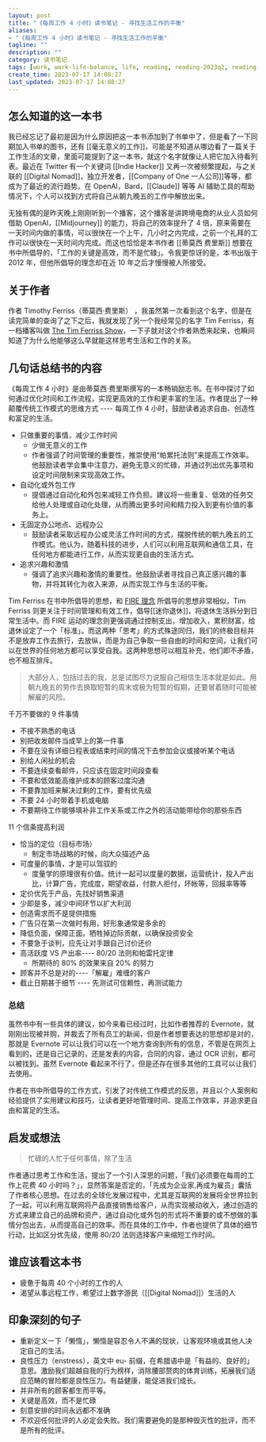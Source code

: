 ```yaml
---
layout: post
title: "《每周工作 4 小时》读书笔记 - 寻找生活工作的平衡"
aliases:
- "《每周工作 4 小时》读书笔记 - 寻找生活工作的平衡"
tagline: ""
description: ""
category: 读书笔记
tags: [work, work-life-balance, life, reading, reading-2023q2, reading-2023]
create_time: 2023-07-17 14:08:27
last_updated: 2023-07-17 14:08:27
---
```


## 怎么知道的这一本书

我已经忘记了最初是因为什么原因把这一本书添加到了书单中了，但是看了一下同期加入书单的图书，还有 [[毫无意义的工作]]，可能是不知道从哪边看了一篇关于工作生活的文章，里面可能提到了这一本书，就这个名字就像让人把它加入待看列表。最近在 Twitter 有一个关键词 [[Indie Hacker]] 又再一次被频繁提起，与之关联的 [[Digital Nomad]]，独立开发者，[[Company of One 一人公司]]等等，都成为了最近的流行趋势。在 OpenAI，Bard，[[Claude]] 等等 AI 辅助工具的帮助情况下，个人可以找到方式将自己从朝九晚五的工作中解放出来。

无独有偶的是昨天晚上刚刚听到一个播客，这个播客是讲跨境电商的从业人员如何借助 OpenAI，[[Midjourney]] 的能力，将自己的效率提升了 4 倍，原来需要在一天时间内做的事情，可以很快在一个上午，几小时之内完成，之前一个礼拜的工作可以很快在一天时间内完成。而这也恰恰是本书作者 [[蒂莫西 费里斯]] 想要在书中所倡导的，「工作的关键是高效，而不是忙碌」。令我更惊讶的是，本书出版于 2012 年，但他所倡导的理念却在近 10 年之后才慢慢被人所接受。

## 关于作者

作者 Timothy Ferriss（蒂莫西·费里斯） ，我虽然第一次看到这个名字，但是在读完简单的查询了之下之后，我就发现了另一个我经常见的名字 Tim Ferriss，有一档播客叫做 [The Tim Ferriss Show](https://tim.blog/podcast/)，一下子就对这个作者熟悉来起来，也瞬间知道了为什么他能够这么早就能这样思考生活和工作的关系。

## 几句话总结书的内容

《每周工作 4 小时》是由蒂莫西·费里斯撰写的一本畅销励志书。在书中探讨了如何通过优化时间和工作流程，实现更高效的工作和更丰富的生活。作者提出了一种颠覆传统工作模式的思维方式 ---- 每周工作 4 小时，鼓励读者追求自由、创造性和富足的生活。

- 只做重要的事情，减少工作时间
  - 少做无意义的工作
  - 作者强调了时间管理的重要性，推崇使用“帕累托法则”来提高工作效率。他鼓励读者学会集中注意力，避免无意义的忙碌，并通过列出优先事项和设定时间限制来实现高效工作。
- 自动化或外包工作
  - 提倡通过自动化和外包来减轻工作负担。建议将一些重复、低效的任务交给他人处理或自动化处理，从而腾出更多时间和精力投入到更有价值的事务上。
- 无固定办公地点、远程办公
  - 鼓励读者采取远程办公或灵活工作时间的方式，摆脱传统的朝九晚五的工作模式。他认为，随着科技的进步，人们可以利用互联网和通信工具，在任何地方都能进行工作，从而实现更自由的生活方式。
- 追求兴趣和激情
  - 强调了追求兴趣和激情的重要性。他鼓励读者寻找自己真正感兴趣的事物，并将其转化为收入来源，从而实现工作与生活的平衡。

Tim Ferriss 在书中所倡导的思想，和 [FIRE 理念](https://invest.einverne.info/2022/07/25/fire.html) 所倡导的思想非常相似，Tim Ferriss 则更关注于时间管理和有效工作，倡导[[迷你退休]]，将退休生活拆分到日常生活中。而 FIRE 运动的理念则更强调通过控制支出，增加收入，累积财富，给退休设定了一个「标准」。而这两种「思考」的方式殊途同归，我们的终极目标并不是放弃工作去旅行，去放纵，而是为自己争取一些自由的时间和空间，让我们可以在世界的任何地方都可以享受自我。这两种思想可以相互补充，他们即不矛盾，也不相互排斥。

> 大部分人，包括过去的我，总是试图尽力说服自己相信生活本就是如此。用朝九晚五的劳作去换取短暂的周末或极为短暂的假期，还要冒着随时可能被解雇的风险。

千万不要做的 9 件事情

- 不接不熟悉的电话
- 别把收发邮件当成早上的第一件事
- 不要在没有详细日程表或结束时间的情况下去参加会议或接听某个电话
- 别给人闲扯的机会
- 不要连续查看邮件，只应该在固定时间段查看
- 不要和低效能高维护成本的顾客过度沟通
- 不要靠加班来解决过剩的工作，要有优先级
- 不要 24 小时带着手机或电脑
- 不要期待工作能够填补非工作关系或工作之外的活动能带给你的那些东西

11 个信条提高利润

- 恰当的定位（目标市场）
  - 制定市场战略的时候，向大众描述产品
- 可度量的事情，才是可以驾驭的
  - 度量学的原理很有价值。统计一起可以度量的数据，运营统计，投入产出比，计算广告，完成度，期望收益，付款人拒付，坏帐等，回报率等等
- 定价优先于产品，先找好销售渠道
- 少即是多，减少中间环节以扩大利润
- 创造需求而不是提供措施
- 广告只在第一次做时有用，好形象通常是多余的
- 降低负面，保障正面。牺牲掉边际贡献，以确保投资安全
- 不要急于谈判，应先让对手跟自己讨价还价
- 高活跃度 VS 产出率---- 80/20 法则和帕雷托定律
  - 所期待的 80% 的效果来自 20% 的努力
- 顾客并不总是对的----「解雇」难缠的客户
- 截止日期甚于细节 ---- 先测试可信赖性，再测试能力

### 总结

虽然书中有一些具体的建议，如今来看已经过时，比如作者推荐的 Evernote，就刚刚出现被并购，并裁去了所有员工的新闻，但是作者想要表达的思想却是对的，那就是 Evernote 可以让我们可以在一个地方查询到所有的信息，不管是在网页上看到的，还是自己记录的，还是发表的内容，合同的内容，通过 OCR 识别，都可以被找到。虽然 Evernote 看起来不行了，但是还存在很多其他的工具可以让我们去使用。

作者在书中所倡导的工作方式，引发了对传统工作模式的反思，并且以个人案例和经验提供了实用建议和技巧，让读者更好地管理时间、提高工作效率，并追求更自由和富足的生活。

## 启发或想法

> 忙碌的人忙于任何事情，除了生活

作者通过思考工作和生活，提出了一个引人深思的问题，「我们必须要在每周的工作上花费 40 小时吗？」，显然答案是否定的，「先成为企业家,再成为雇员」囊括了作者核心思想。在过去的全球化发展过程中，尤其是互联网的发展将全世界拉到了一起，可以利用互联网将产品直接销售给客户，从而实现被动收入，通过创造的方式来建立自己的品牌和资产，通过自动化或外包的形式将不重要的或不想做的事情分包出去，从而提高自己的效率。而在具体的工作中，作者也提供了具体的细节行动，比如区分优先级，使用 80/20 法则选择客户来缩短工作时间。

## 谁应该看这本书

- 疲惫于每周 40 个小时的工作的人
- 渴望从事远程工作，希望过上数字游民（[[Digital Nomad]]）生活的人

## 印象深刻的句子

- 重新定义一下「懒惰」，懒惰是容忍令人不满的现状，让客观环境或其他人决定自己的生活。
- 良性压力（enstress），英文中 eu- 前缀，在希腊语中是「有益的、良好的」意思。激励我们超越自我的行为榜样，消除腰部赘肉的体育训练，拓展我们适应范畴的冒险都是良性压力。有益健康，能促进我们成长。
- 并非所有的顾客都生而平等。
- 关键是高效，而不是忙碌
- 刻意安排的时间永远都不准确
- 不欢迎任何批评的人必定会失败。我们需要避免的是那种毁灭性的批评，而不是所有的批评。
